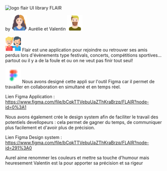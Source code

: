   


<img src="./image/flair.png" alt="logo flair"> 
UI library FLAIR

 by <img src="./image/aurel.png" width="50px" alt="aurel"> Aurélie et Valentin <img src= "./image/val.png" width="50px" alt="valentin"> 
 
  <img src="./image/smiles.png" width="50px" alt="amis"> Flair est une application pour rejoindre ou retrouver ses amis perdus lors d'évènements type festivals, concerts, compétitions sportives... partout ou il y a de la foule et ou on ne veut pas finir tout seul!  


 <img src="./image/figma.png" width="50px">
 Nous avons designé cette appli sur l'outil Figma car il permet de travailler en collaboration en simultané et en temps réel.
 
 Lien Figma Application : https://www.figma.com/file/bCqkTTVebuUaZThKraBrzq/FLAIR?node-id=0%3A1
 
 Nous avons également crée le design system afin de faciliter le travail des potentiels devellopeurs : cela permet de gagner du temps, de communiquer plus facilement et d'avoir plus de précision.
 
Lien Figma Design system : https://www.figma.com/file/bCqkTTVebuUaZThKraBrzq/FLAIR?node-id=291%3A0


Aurel aime renommer les couleurs et mettre sa touche d'humour mais heuresement Valentin est la pour apporter sa précision et sa rigeur




 
